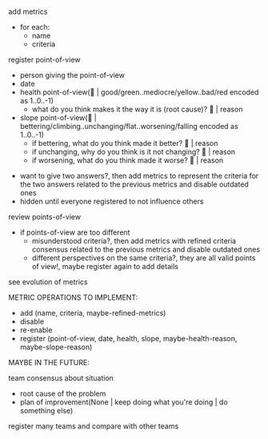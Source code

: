 add metrics
* for each:
  * name
  * criteria

register point-of-view
* person giving the point-of-view
* date
* health point-of-view(:shrug: | good/green..mediocre/yellow..bad/red encoded as 1..0..-1)
  - what do you think makes it the way it is (root cause)? :shrug: | reason
* slope point-of-view(:shrug: | bettering/climbing..unchanging/flat..worsening/falling encoded as 1..0..-1)
  - if bettering, what do you think made it better? :shrug: | reason
  - if unchanging, why do you think is it not changing? :shrug: | reason
  - if worsening, what do you think made it worse? :shrug: | reason

- want to give two answers?, then add metrics to represent the criteria for the two answers related to the previous metrics and disable outdated ones
- hidden until everyone registered to not influence others

review points-of-view
- if points-of-view are too different
  - misunderstood criteria?, then add metrics with refined criteria consensus related to the previous metrics and disable outdated ones
  - different perspectives on the same criteria?, they are all valid points of view!, maybe register again to add details

see evolution of metrics

METRIC OPERATIONS TO IMPLEMENT:

* add (name, criteria, maybe-refined-metrics)
* disable
* re-enable
* register (point-of-view, date, health, slope, maybe-health-reason, maybe-slope-reason)

MAYBE IN THE FUTURE:

team consensus about situation
* root cause of the problem
* plan of improvement(None | keep doing what you're doing | do something else)

register many teams and compare with other teams
